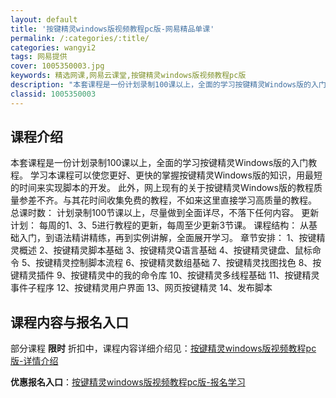 ```yaml
---
layout: default
title: '按键精灵windows版视频教程pc版-网易精品单课'
permalink: /:categories/:title/
categories: wangyi2
tags: 网易提供
cover: 1005350003.jpg
keywords: 精选网课,网易云课堂,按键精灵windows版视频教程pc版
description: "本套课程是一份计划录制100课以上，全面的学习按键精灵Windows版的入门教程。学习本课程可以使您更好、更快的掌握按键精灵Windows版的知识，用最短的时间来实现脚本的开发。此外，网上现"
classid: 1005350003
---
```


## 课程介绍

本套课程是一份计划录制100课以上，全面的学习按键精灵Windows版的入门教程。
        学习本课程可以使您更好、更快的掌握按键精灵Windows版的知识，用最短的时间来实现脚本的开发。
        此外，网上现有的关于按键精灵Windows版的教程质量参差不齐。与其花时间收集免费的教程，不如来这里直接学习高质量的教程。
        总课时数：
        计划录制100节课以上，尽量做到全面详尽，不落下任何内容。
        更新计划：
        每周的1、3、5进行教程的更新，每周至少更新3节课。
       课程结构：
       从基础入门，到语法精讲精练，再到实例讲解，全面展开学习。
       章节安排：
1、按键精灵概述
2、按键精灵脚本基础
3、按键精灵Q语言基础
4、按键精灵键盘、鼠标命令
5、按键精灵控制脚本流程
6、按键精灵数组基础
7、按键精灵找图找色
8、按键精灵插件
9、按键精灵中的我的命令库
10、按键精灵多线程基础
11、按键精灵事件子程序
12、按键精灵用户界面
13、网页按键精灵
14、发布脚本

## 课程内容与报名入口

部分课程 **限时** 折扣中，课程内容详细介绍见：[按键精灵windows版视频教程pc版-详情介绍](https://study.163.com/course/introduction/1005350003.htm?share=1&shareId=1025206652&utm_campaign=share&utm_medium=iphoneShare&utm_source=&utm_u=1025206652)

**优惠报名入口**：[按键精灵windows版视频教程pc版-报名学习](https://study.163.com/course/introduction/1005350003.htm?share=1&shareId=1025206652&utm_campaign=share&utm_medium=iphoneShare&utm_source=&utm_u=1025206652)

